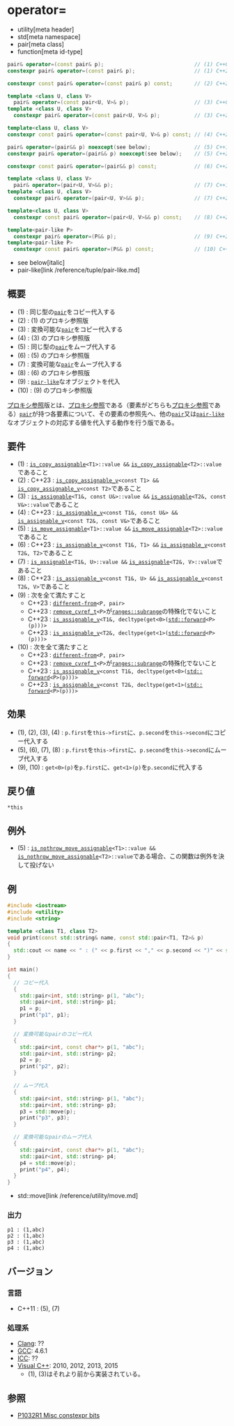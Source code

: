 # operator=
* utility[meta header]
* std[meta namespace]
* pair[meta class]
* function[meta id-type]

```cpp
pair& operator=(const pair& p);                             // (1) C++03
constexpr pair& operator=(const pair& p);                   // (1) C++20

constexpr const pair& operator=(const pair& p) const;       // (2) C++23

template <class U, class V>
  pair& operator=(const pair<U, V>& p);                     // (3) C++03
template <class U, class V>
  constexpr pair& operator=(const pair<U, V>& p);           // (3) C++20

template<class U, class V>
constexpr const pair& operator=(const pair<U, V>& p) const; // (4) C++23

pair& operator=(pair&& p) noexcept(see below);              // (5) C++11
constexpr pair& operator=(pair&& p) noexcept(see below);    // (5) C++20

constexpr const pair& operator=(pair&& p) const;            // (6) C++23

template <class U, class V>
  pair& operator=(pair<U, V>&& p);                          // (7) C++11
template <class U, class V>
  constexpr pair& operator=(pair<U, V>&& p);                // (7) C++20

template<class U, class V>
  constexpr const pair& operator=(pair<U, V>&& p) const;    // (8) C++23

template<pair-like P>
  constexpr pair& operator=(P&& p);                         // (9) C++23
template<pair-like P>
  constexpr const pair& operator=(P&& p) const;             // (10) C++23
```
* see below[italic]
* pair-like[link /reference/tuple/pair-like.md]

## 概要
- (1) : 同じ型の[`pair`](../pair.md)をコピー代入する
- (2) : (1) のプロキシ参照版
- (3) : 変換可能な[`pair`](../pair.md)をコピー代入する
- (4) : (3) のプロキシ参照版
- (5) : 同じ型の[`pair`](../pair.md)をムーブ代入する
- (6) : (5) のプロキシ参照版
- (7) : 変換可能な[`pair`](../pair.md)をムーブ代入する
- (8) : (6) のプロキシ参照版
- (9) : [`pair-like`](/reference/tuple/pair-like.md)なオブジェクトを代入
- (10) : (9) のプロキシ参照版

[プロキシ参照](/reference/iterator/indirectly_writable.md)版とは、[プロキシ参照](/reference/iterator/indirectly_writable.md)である（要素がどちらも[プロキシ参照](/reference/iterator/indirectly_writable.md)である）[`pair`](../pair.md)が持つ各要素について、その要素の参照先へ、他の[`pair`](../pair.md)又は[`pair-like`](/reference/tuple/pair-like.md)なオブジェクトの対応する値を代入する動作を行う版である。


## 要件
- (1) : [`is_copy_assignable`](/reference/type_traits/is_copy_assignable.md)`<T1>::value &&` [`is_copy_assignable`](/reference/type_traits/is_copy_assignable.md)`<T2>::value`であること
- (2) : C++23 : [`is_copy_assignable_v`](/reference/type_traits/is_copy_assignable.md)`<const T1> &&` [`is_copy_assignable_v`](/reference/type_traits/is_copy_assignable.md)`<const T2>`であること
- (3) : [`is_assignable`](/reference/type_traits/is_assignable.md)`<T1&, const U&>::value &&` [`is_assignable`](/reference/type_traits/is_assignable.md)`<T2&, const V&>::value`であること
- (4) : C++23 : [`is_assignable_v`](/reference/type_traits/is_assignable.md)`<const T1&, const U&> &&` [`is_assignable_v`](/reference/type_traits/is_assignable.md)`<const T2&, const V&>`であること
- (5) : [`is_move_assignable`](/reference/type_traits/is_move_assignable.md)`<T1>::value &&` [`is_move_assignable`](/reference/type_traits/is_move_assignable.md)`<T2>::value`であること
- (6) : C++23 : [`is_assignable_v`](/reference/type_traits/is_assignable.md)`<const T1&, T1> &&` [`is_assignable_v`](/reference/type_traits/is_assignable.md)`<const T2&, T2>`であること
- (7) : [`is_assignable`](/reference/type_traits/is_assignable.md)`<T1&, U>::value &&` [`is_assignable`](/reference/type_traits/is_assignable.md)`<T2&, V>::value`であること
- (8) : C++23 : [`is_assignable_v`](/reference/type_traits/is_assignable.md)`<const T1&, U> &&` [`is_assignable_v`](/reference/type_traits/is_assignable.md)`<const T2&, V>`であること
- (9) : 次を全て満たすこと
    - C++23 : [`different-from`](/reference/ranges/different-from.md)`<P, pair>`
    - C++23 : [`remove_cvref_t`](/reference/type_traits/remove_cvref.md)`<P>`が[`ranges::subrange`](/reference/ranges/subrange.md)の特殊化でないこと
    - C++23 : [`is_assignable_v`](/reference/type_traits/is_assignable.md)`<T1&, decltype(get<0>(`[`std​::​forward`](/reference/utility/forward.md)`<P>(p)))>`
    - C++23 : [`is_assignable_v`](/reference/type_traits/is_assignable.md)`<T2&, decltype(get<1>(`[`std​::​forward`](/reference/utility/forward.md)`<P>(p)))>`
- (10) : 次を全て満たすこと
    - C++23 : [`different-from`](/reference/ranges/different-from.md)`<P, pair>`
    - C++23 : [`remove_cvref_t`](/reference/type_traits/remove_cvref.md)`<P>`が[`ranges::subrange`](/reference/ranges/subrange.md)の特殊化でないこと
    - C++23 : [`is_assignable_v`](/reference/type_traits/is_assignable.md)`<const T1&, decltype(get<0>(`[`std​::​forward`](/reference/utility/forward.md)`<P>(p)))>`
    - C++23 : [`is_assignable_v`](/reference/type_traits/is_assignable.md)`<const T2&, decltype(get<1>(`[`std​::​forward`](/reference/utility/forward.md)`<P>(p)))>`


## 効果
- (1), (2), (3), (4) : `p.first`を`this->first`に、`p.second`を`this->second`にコピー代入する
- (5), (6), (7), (8) : `p.first`を`this->first`に、`p.second`を`this->second`にムーブ代入する
- (9), (10) : `get<0>(p)`を`p.first`に、`get<1>(p)`を`p.second`に代入する


## 戻り値
`*this`


## 例外
- (5) : [`is_nothrow_move_assignable`](/reference/type_traits/is_nothrow_move_assignable.md)`<T1>::value &&` [`is_nothrow_move_assignable`](/reference/type_traits/is_nothrow_move_assignable.md)`<T2>::value`である場合、この関数は例外を決して投げない


## 例
```cpp example
#include <iostream>
#include <utility>
#include <string>

template <class T1, class T2>
void print(const std::string& name, const std::pair<T1, T2>& p)
{
  std::cout << name << " : (" << p.first << "," << p.second << ")" << std::endl;
}

int main()
{
  // コピー代入
  {
    std::pair<int, std::string> p(1, "abc");
    std::pair<int, std::string> p1;
    p1 = p;
    print("p1", p1);
  }

  // 変換可能なpairのコピー代入
  {
    std::pair<int, const char*> p(1, "abc");
    std::pair<int, std::string> p2;
    p2 = p;
    print("p2", p2);
  }

  // ムーブ代入
  {
    std::pair<int, std::string> p(1, "abc");
    std::pair<int, std::string> p3;
    p3 = std::move(p);
    print("p3", p3);
  }

  // 変換可能なpairのムーブ代入
  {
    std::pair<int, const char*> p(1, "abc");
    std::pair<int, std::string> p4;
    p4 = std::move(p);
    print("p4", p4);
  }
}
```
* std::move[link /reference/utility/move.md]

### 出力
```
p1 : (1,abc)
p2 : (1,abc)
p3 : (1,abc)
p4 : (1,abc)
```

## バージョン
### 言語
- C++11 : (5), (7)

### 処理系
- [Clang](/implementation.md#clang): ??
- [GCC](/implementation.md#gcc): 4.6.1
- [ICC](/implementation.md#icc): ??
- [Visual C++](/implementation.md#visual_cpp): 2010, 2012, 2013, 2015
	- (1), (3)はそれより前から実装されている。

## 参照
- [P1032R1 Misc constexpr bits](http://www.open-std.org/jtc1/sc22/wg21/docs/papers/2018/p1032r1.html)
